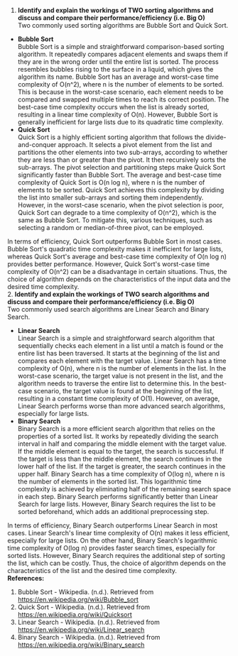 1. **Identify and explain the workings of TWO sorting algorithms and discuss and compare their performance/efficiency (i.e. Big O)**  
Two commonly used sorting algorithms are Bubble Sort and Quick Sort.  
- **Bubble Sort**  
Bubble Sort is a simple and straightforward comparison-based sorting algorithm. It repeatedly compares adjacent elements and swaps them if they are in the wrong order until the entire list is sorted. The process resembles bubbles rising to the surface in a liquid, which gives the algorithm its name.
Bubble Sort has an average and worst-case time complexity of O(n^2), where n is the number of elements to be sorted. This is because in the worst-case scenario, each element needs to be compared and swapped multiple times to reach its correct position. The best-case time complexity occurs when the list is already sorted, resulting in a linear time complexity of O(n). However, Bubble Sort is generally inefficient for large lists due to its quadratic time complexity.  
- **Quick Sort**  
Quick Sort is a highly efficient sorting algorithm that follows the divide-and-conquer approach. It selects a pivot element from the list and partitions the other elements into two sub-arrays, according to whether they are less than or greater than the pivot. It then recursively sorts the sub-arrays. The pivot selection and partitioning steps make Quick Sort significantly faster than Bubble Sort.
The average and best-case time complexity of Quick Sort is O(n log n), where n is the number of elements to be sorted. Quick Sort achieves this complexity by dividing the list into smaller sub-arrays and sorting them independently. However, in the worst-case scenario, when the pivot selection is poor, Quick Sort can degrade to a time complexity of O(n^2), which is the same as Bubble Sort. To mitigate this, various techniques, such as selecting a random or median-of-three pivot, can be employed.

In terms of efficiency, Quick Sort outperforms Bubble Sort in most cases. Bubble Sort's quadratic time complexity makes it inefficient for large lists, whereas Quick Sort's average and best-case time complexity of O(n log n) provides better performance. However, Quick Sort's worst-case time complexity of O(n^2) can be a disadvantage in certain situations. Thus, the choice of algorithm depends on the characteristics of the input data and the desired time complexity.  
2. **Identify and explain the workings of TWO search algorithms and discuss and compare their performance/efficiency (i.e. Big O)**  
Two commonly used search algorithms are Linear Search and Binary Search.  
- **Linear Search**  
Linear Search is a simple and straightforward search algorithm that sequentially checks each element in a list until a match is found or the entire list has been traversed. It starts at the beginning of the list and compares each element with the target value.
Linear Search has a time complexity of O(n), where n is the number of elements in the list. In the worst-case scenario, the target value is not present in the list, and the algorithm needs to traverse the entire list to determine this. In the best-case scenario, the target value is found at the beginning of the list, resulting in a constant time complexity of O(1). However, on average, Linear Search performs worse than more advanced search algorithms, especially for large lists.  
- **Binary Search**  
Binary Search is a more efficient search algorithm that relies on the properties of a sorted list. It works by repeatedly dividing the search interval in half and comparing the middle element with the target value. If the middle element is equal to the target, the search is successful. If the target is less than the middle element, the search continues in the lower half of the list. If the target is greater, the search continues in the upper half.
Binary Search has a time complexity of O(log n), where n is the number of elements in the sorted list. This logarithmic time complexity is achieved by eliminating half of the remaining search space in each step. Binary Search performs significantly better than Linear Search for large lists. However, Binary Search requires the list to be sorted beforehand, which adds an additional preprocessing step.

In terms of efficiency, Binary Search outperforms Linear Search in most cases. Linear Search's linear time complexity of O(n) makes it less efficient, especially for large lists. On the other hand, Binary Search's logarithmic time complexity of O(log n) provides faster search times, especially for sorted lists. However, Binary Search requires the additional step of sorting the list, which can be costly. Thus, the choice of algorithm depends on the characteristics of the list and the desired time complexity.  
**References:**  
1. Bubble Sort - Wikipedia. (n.d.). Retrieved from https://en.wikipedia.org/wiki/Bubble_sort  
2. Quick Sort - Wikipedia. (n.d.). Retrieved from https://en.wikipedia.org/wiki/Quicksort  
3. Linear Search - Wikipedia. (n.d.). Retrieved from https://en.wikipedia.org/wiki/Linear_search  
4. Binary Search - Wikipedia. (n.d.). Retrieved from https://en.wikipedia.org/wiki/Binary_search